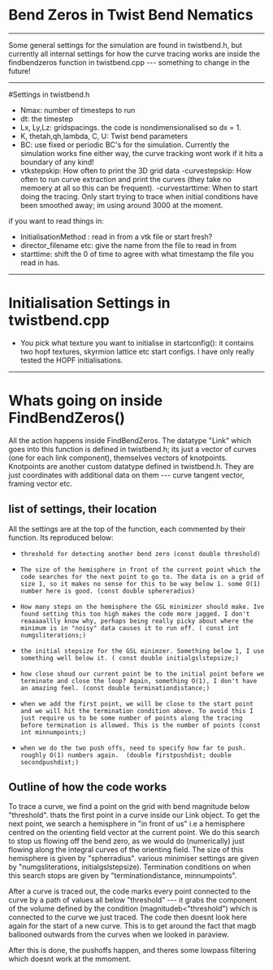 # Bend Zeros in Twist Bend Nematics
------

Some general settings for the simulation are found in twistbend.h, but currently all internal settings for how the curve tracing works are inside the findbendzeros function in twistbend.cpp --- something to change in the future!

-----
#Settings in twistbend.h
- Nmax: number of timesteps to run
- dt: the timestep
- Lx, Ly,Lz: gridspacings. the code is nondimensionalised so dx = 1.
- K, thetah,qh,lambda, C, U: Twist bend parameters
- BC: use fixed or periodic BC's for the simulation. Currently the simulation works fine either way, the curve tracking wont work if it hits a boundary of any kind!
- vtkstepskip: How often to print the 3D grid data
-curvestepskip: How often to run curve extraction and print the curves (they take no memoery at all so this can be frequent).
-curvestarttime: When to start doing the tracing. Only start trying to trace when initial conditions have been smoothed away; im using around 3000 at the moment.

if you want to read things in:

- InitialisationMethod : read in from a vtk file or start fresh?
- director_filename etc: give the name from the file to read in from
- starttime: shift the 0 of time to agree with what timestamp the file you read in has.

----
# Initialisation Settings in twistbend.cpp

- You pick what texture you want to initialise in startconfig(): it contains two hopf textures, skyrmion lattice etc start configs. I have only really tested the HOPF initialisations.

----
# Whats going on inside FindBendZeros()

All the action happens inside FindBendZeros. The datatype "Link" which goes into this function is defined in twistbend.h; its just a vector of curves (one for each link component), themselves vectors of knotpoints. Knotpoints are another custom datatype defined in twistbend.h. They are just coordinates with additional data on them --- curve tangent vector, framing vector etc.

## list of settings, their location
All the settings are at the top of the function, each commented by their function. Its reproduced below:
-     threshold for detecting another bend zero (const double threshold) 
-     The size of the hemisphere in front of the current point which the code searches for the next point to go to. The data is on a grid of size 1, so it makes no sense for this to be way below 1. some O(1) number here is good. (const double sphereradius)
-     How many steps on the hemisphere the GSL minimizer should make. Ive found setting this too high makes the code more jagged. I don't reaaaaallly know why, perhaps being really picky about where the minimum is in "noisy" data causes it to run off. ( const int numgsliterations;)
-     the initial stepsize for the GSL minimzer. Something below 1, I use something well below it. ( const double initialgslstepsize;)
-     how close shoud our current point be to the initial point before we terminate and close the loop? Again, something O(1), I don't have an amazing feel. (const double terminationdistance;)
-     when we add the first point, we will be close to the start point and we will hit the termination condition above. To avoid this I just require us to be some number of points along the tracing before termination is allowed. This is the number of points (const int minnumpoints;)
-     when we do the two push offs, need to specify how far to push. roughly O(1) numbers again.  (double firstpushdist; double secondpushdist;)

## Outline of how the code works

To trace a curve, we find a point on the grid with bend magnitude below "threshold". thats the first point in a curve inside our Link object. To get the next point, we search a hemisphere in "in front of us" i.e a hemisphere centred on the orienting field vector at the current point. We do this search to stop us flowing off the bend zero, as we would do (numerically) just flowing along the integral curves of the orienting field. The size of this hemisphere is given by "spherradius". various minimiser settings are given by "numgsliterations, initialgslstepsize). Termination conditions on when this search stops are given by "terminationdistance, minnumpoints".

After a curve is traced out, the code marks every point connected to the curve by a path of values all below "threshold" --- it grabs the component of the volume defined by the condition (magnitudeb<"threshold") which is connected to the curve we just traced. The code then doesnt look here again for the start of a new curve. This is to get around the fact that magb ballooned outwards from the curves when we looked in paraview.

After this is done, the pushoffs happen, and theres some lowpass filtering which doesnt work at the mmoment.


